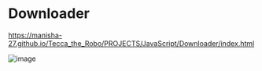 # Downloader

https://manisha-27.github.io/Tecca_the_Robo/PROJECTS/JavaScript/Downloader/index.html

![image](https://user-images.githubusercontent.com/67019423/197244301-f2e388d2-ccd2-4554-a106-17871571313d.png)
